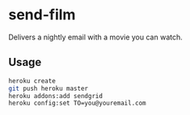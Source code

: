 # send-film

Delivers a nightly email with a movie you can watch.

## Usage

```bash
heroku create
git push heroku master
heroku addons:add sendgrid
heroku config:set TO=you@youremail.com
```


